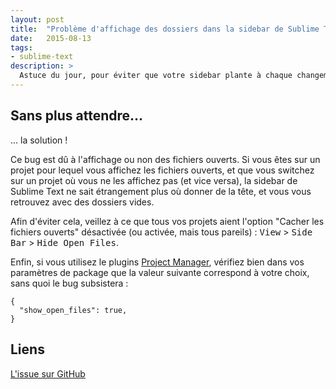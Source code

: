 ```yaml
---
layout: post
title:  "Problème d'affichage des dossiers dans la sidebar de Sublime Text 3"
date:   2015-08-13
tags:
- sublime-text 
description: >
  Astuce du jour, pour éviter que votre sidebar plante à chaque changement de projet.
--- 
```


## Sans plus attendre...

... la solution !

Ce bug est dû à l'affichage ou non des fichiers ouverts. Si vous êtes sur un projet pour lequel vous affichez les fichiers ouverts, et que vous switchez sur un projet où vous ne les affichez pas (et vice versa), la sidebar de Sublime Text ne sait étrangement plus où donner de la tête, et vous vous retrouvez avec des dossiers vides.

Afin d'éviter cela, veillez à ce que tous vos projets aient l'option "Cacher les fichiers ouverts" désactivée (ou activée, mais tous pareils) : <kbd>View</kbd> > <kbd>Side Bar</kbd> > <kbd>Hide Open Files</kbd>.

Enfin, si vous utilisez le plugins [Project Manager](https://packagecontrol.io/packages/Project%20Manager), vérifiez bien dans vos paramètres de package que la valeur suivante correspond à votre choix, sans quoi le bug subsistera :

    {
      "show_open_files": true,
    }

## Liens

[L'issue sur GitHub](https://github.com/SublimeTextIssues/Core/issues/62)
